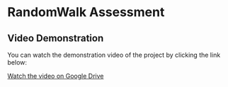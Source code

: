 # RandomWalk Assessment

## Video Demonstration

You can watch the demonstration video of the project by clicking the link below:

[Watch the video on Google Drive](https://drive.google.com/file/d/1Lsr2dYUIJ2-RB7sGPi-uuMwrUzCFKdmv/view?usp=sharing)
